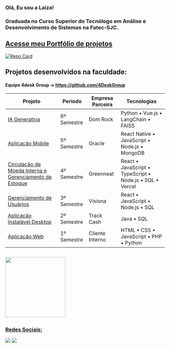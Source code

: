 ### Olá, Eu sou a Laiza!

<h3 >Graduada no Curso Superior do Tecnólogo em Análise e Desenvolvimento de Sistemas na Fatec-SJC.</h3>
<div alinhar = "centro">

## [Acesse meu Portfólio de projetos](https://github.com/LaizaCristina/Portifolio-TG)

[![Repo Card](https://github-readme-stats.vercel.app/api/pin/?username=LaizaCristina&repo=Portifolio-TG&bg_color=131422&border_color=4E4E4E&show_icons=true&icon_color=FE428E&title_color=FE428E&text_color=74aaa9)]([https://github.com/SEUUSERNAME/SEUREPOSITORIO](https://github.com/LaizaCristina/Portifolio-TG))

## Projetos desenvolvidos na faculdade:
 
#### Equipe 4desk Group → https://github.com/4DeskGroup
| Projeto                                                                                            | Período        | Empresa Parceira | Tecnologias                                                                  |
|----------------------------------------------------------------------------------------------------|----------------|------------------|------------------------------------------------------------------------------|
| [IA Generativa](https://github.com/4DeskGroup/API-2024.2)                                          | 6º Semestre    | Dom Rock         | Python • Vue.js • LangChain • FAISS                                          |
| [Aplicação Mobile](https://github.com/4DeskGroup/API-2024.1)                                       | 5º Semestre    | Oracle           | React Native • JavaScript • Node.js • MongoDB                                |
| [Circulação de Moeda Interna e Gerenciamento de Estoque](https://github.com/4DeskGroup/API-2023.2) | 4º Semestre    | Greenneat        | React • JavaScript • TypeScript • Node.js • SQL • Vercel                     |
| [Gerenciamento de Usuários](https://github.com/4DeskGroup/API-2023.1)                              | 3º Semestre    | Visiona          | React • JavaScript • Node.js • SQL                                           |
| [Aplicação Instalável Desktop](https://github.com/4DeskGroup/API-2022.2)                           | 2º Semestre    | Track Cash       | Java • SQL                                                                   |
| [Aplicação Web](https://github.com/4DeskGroup/API-2022.1)                                          | 1º Semestre    | Cliente Interno  | HTML • CSS • JavaScript • PHP • Python                                       |



##


<a href="https://github.com/LaizaCristina">
 <img align="center" height="190em"  src="https://github-readme-stats.vercel.app/api/top-langs/?username=LaizaCristina&layout=compact&langs_count=16&theme=radical"/>
 
##
  ### Redes Sociais:
  <a href = "mailto:laizacristinamt@gmail.com"><img src="https://img.shields.io/badge/-Gmail-%23333?style=for-the-badge&logo=gmail&logoColor=white" target="_blank"></a>
  <a href="https://www.linkedin.com/in/laiza-cristina-machado-zaic-truyts-476223252" target="_blank"><img src="https://img.shields.io/badge/-LinkedIn-%230077B5?style=for-the-badge&logo=linkedin&logoColor=white" target="_blank"></a> 
